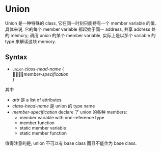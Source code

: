 # Union

Union 是一种特殊的 class, 它在同一时刻只能持有一个 member variable 的值.
具体来说, 它的每个 member variable 都起始于同一 address, 共享 address 处的 memory; 
调用 union 的某个 member variable, 实际上是以那个 variable 的 type 来解读这块 memory.

## Syntax

- `union` *class-head-name* {<br>
  &#20;&#20;&#20;&#20;*member-specification*<br>
  }

其中 

- *attr* 是 a list of attributes
- *class-head-name* 是 union 的 type name
- *member-specification* declare 了 union 的各种 members:
  - member variable with non-reference type
  - member function
  - static member variable
  - static member function
  
值得注意的是, union 不可以有 base class 而且不能作为 base class.